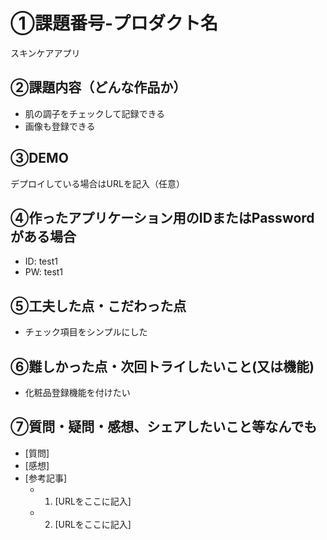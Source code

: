 # ①課題番号-プロダクト名

スキンケアアプリ

## ②課題内容（どんな作品か）

- 肌の調子をチェックして記録できる
- 画像も登録できる

## ③DEMO

デプロイしている場合はURLを記入（任意）

## ④作ったアプリケーション用のIDまたはPasswordがある場合

- ID: test1
- PW: test1

## ⑤工夫した点・こだわった点

- チェック項目をシンプルにした

## ⑥難しかった点・次回トライしたいこと(又は機能)

- 化粧品登録機能を付けたい

## ⑦質問・疑問・感想、シェアしたいこと等なんでも

- [質問]
- [感想]
- [参考記事]
  - 1. [URLをここに記入]
  - 2. [URLをここに記入]
